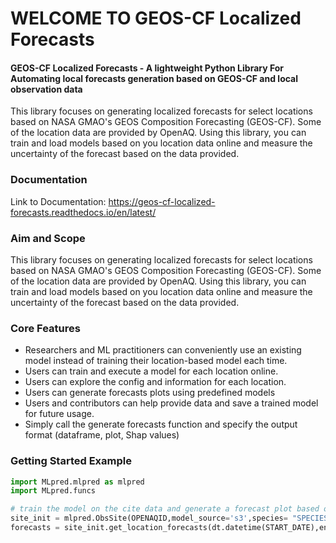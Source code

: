 # WELCOME TO GEOS-CF Localized Forecasts

#### GEOS-CF Localized Forecasts - A lightweight Python Library For Automating local forecasts generation based on GEOS-CF and local observation data 

This library focuses on generating localized forecasts for select locations based on NASA GMAO's GEOS Composition Forecasting (GEOS-CF). Some of the location data are provided by OpenAQ. Using this library, you can train and load models based on you location data online and measure the uncertainty of the forecast based on the data provided.

### Documentation
Link to Documentation: https://geos-cf-localized-forecasts.readthedocs.io/en/latest/

### Aim and Scope
This library focuses on generating localized forecasts for select locations based on NASA GMAO's GEOS Composition Forecasting (GEOS-CF). Some of the location data are provided by OpenAQ. 
Using this library, you can train and load models based on you location data online and measure the uncertainty of the forecast based on the data provided.

### Core Features
* Researchers and ML practitioners can conveniently use an existing model instead of training their location-based model each time.
* Users can train and execute a model for each location online.
* Users can explore the config and information for each location.
* Users can generate forecasts plots using predefined models
* Users and contributors can help provide data and save a trained model for future usage. 
* Simply call the generate forecasts function and specify the output format (dataframe, plot, Shap values)

### Getting Started Example

```python
import MLpred.mlpred as mlpred
import MLpred.funcs
```


```python
# train the model on the cite data and generate a forecast plot based on GEOS-CF and OpenAQ data
site_init = mlpred.ObsSite(OPENAQID,model_source='s3',species= "SPECIES (NO2, PM25, O3)")
forecasts = site_init.get_location_forecasts(dt.datetime(START_DATE),end_date=dt.datetime(END_DATE))
